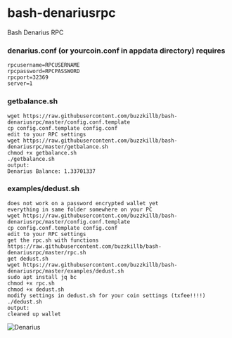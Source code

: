 # bash-denariusrpc
Bash Denarius RPC

### denarius.conf (or yourcoin.conf in appdata directory) requires 
```
rpcusername=RPCUSERNAME
rpcpassword=RPCPASSWORD
rpcport=32369
server=1
```

### getbalance.sh  
```
wget https://raw.githubusercontent.com/buzzkillb/bash-denariusrpc/master/config.conf.template
cp config.conf.template config.conf
edit to your RPC settings
wget https://raw.githubusercontent.com/buzzkillb/bash-denariusrpc/master/getbalance.sh
chmod +x getbalance.sh
./getbalance.sh
output:
Denarius Balance: 1.33701337
```
### examples/dedust.sh
```
does not work on a password encrypted wallet yet
everything in same folder somewhere on your PC
wget https://raw.githubusercontent.com/buzzkillb/bash-denariusrpc/master/config.conf.template
cp config.conf.template config.conf
edit to your RPC settings
get the rpc.sh with functions
https://raw.githubusercontent.com/buzzkillb/bash-denariusrpc/master/rpc.sh
get dedust.sh
wget https://raw.githubusercontent.com/buzzkillb/bash-denariusrpc/master/examples/dedust.sh
sudo apt install jq bc
chmod +x rpc.sh
chmod +x dedust.sh
modify settings in dedust.sh for your coin settings (txfee!!!!)
./dedust.sh
output:
cleaned up wallet
```  
![Denarius](https://github.com/buzzkillb/D-explorer/blob/master/public/images/denarius.gif)
